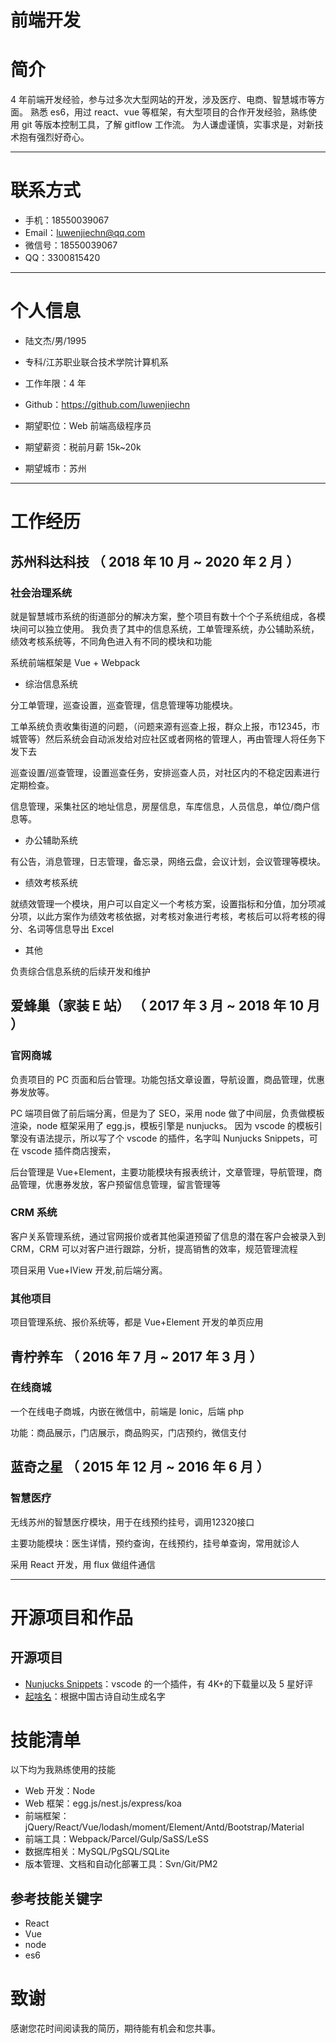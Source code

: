 # 前端开发

# 简介

4 年前端开发经验，参与过多次大型网站的开发，涉及医疗、电商、智慧城市等方面。
熟悉 es6，用过 react、vue 等框架，有大型项目的合作开发经验，熟练使用 git 等版本控制工具，了解 gitflow 工作流。
为人谦虚谨慎，实事求是，对新技术抱有强烈好奇心。

---

# 联系方式

- 手机：18550039067
- Email：luwenjiechn@qq.com
- 微信号：18550039067
- QQ：3300815420

---

# 个人信息

- 陆文杰/男/1995
- 专科/江苏职业联合技术学院计算机系
- 工作年限：4 年
- Github：https://github.com/luwenjiechn

- 期望职位：Web 前端高级程序员
- 期望薪资：税前月薪 15k~20k
- 期望城市：苏州

---

# 工作经历

## 苏州科达科技 （ 2018 年 10 月 ~ 2020 年 2 月 ）

### 社会治理系统

就是智慧城市系统的街道部分的解决方案，整个项目有数十个个子系统组成，各模块间可以独立使用。
我负责了其中的信息系统，工单管理系统，办公辅助系统，绩效考核系统等，不同角色进入有不同的模块和功能

系统前端框架是 Vue + Webpack

- 综治信息系统

分工单管理，巡查设置，巡查管理，信息管理等功能模块。

工单系统负责收集街道的问题，（问题来源有巡查上报，群众上报，市12345，市城管等）然后系统会自动派发给对应社区或者网格的管理人，再由管理人将任务下发下去

巡查设置/巡查管理，设置巡查任务，安排巡查人员，对社区内的不稳定因素进行定期检查。

信息管理，采集社区的地址信息，房屋信息，车库信息，人员信息，单位/商户信息等。

- 办公辅助系统

有公告，消息管理，日志管理，备忘录，网络云盘，会议计划，会议管理等模块。

- 绩效考核系统

就绩效管理一个模块，用户可以自定义一个考核方案，设置指标和分值，加分项减分项，以此方案作为绩效考核依据，对考核对象进行考核，考核后可以将考核的得分、名词等信息导出 Excel

- 其他

负责综合信息系统的后续开发和维护

## 爱蜂巢（家装 E 站） （ 2017 年 3 月 ~ 2018 年 10 月 ）

### 官网商城

负责项目的 PC 页面和后台管理。功能包括文章设置，导航设置，商品管理，优惠券发放等。

PC 端项目做了前后端分离，但是为了 SEO，采用 node 做了中间层，负责做模板渲染，node 框架采用了 egg.js，模板引擎是 nunjucks。
因为 vscode 的模板引擎没有语法提示，所以写了个 vscode 的插件，名字叫 Nunjucks Snippets，可在 vscode 插件商店搜索，

后台管理是 Vue+Element，主要功能模块有报表统计，文章管理，导航管理，商品管理，优惠券发放，客户预留信息管理，留言管理等

### CRM 系统

客户关系管理系统，通过官网报价或者其他渠道预留了信息的潜在客户会被录入到 CRM，CRM 可以对客户进行跟踪，分析，提高销售的效率，规范管理流程

项目采用 Vue+IView 开发,前后端分离。

### 其他项目

项目管理系统、报价系统等，都是 Vue+Element 开发的单页应用

## 青柠养车 （ 2016 年 7 月 ~ 2017 年 3 月 ）

### 在线商城

一个在线电子商城，内嵌在微信中，前端是 Ionic，后端 php

功能：商品展示，门店展示，商品购买，门店预约，微信支付

## 蓝奇之星 （ 2015 年 12 月 ~ 2016 年 6 月 ）

### 智慧医疗

无线苏州的智慧医疗模块，用于在线预约挂号，调用12320接口

主要功能模块：医生详情，预约查询，在线预约，挂号单查询，常用就诊人

采用 React 开发，用 flux 做组件通信

---

# 开源项目和作品

## 开源项目

- [Nunjucks Snippets](https://github.com/luwenjiechn/nunjucks-vscode-snippets)：vscode 的一个插件，有 4K+的下载量以及 5 星好评
- [起啥名](https://intro.ga/gen-names/#/)：根据中国古诗自动生成名字

# 技能清单

以下均为我熟练使用的技能

- Web 开发：Node
- Web 框架：egg.js/nest.js/express/koa
- 前端框架：jQuery/React/Vue/lodash/moment/Element/Antd/Bootstrap/Material
- 前端工具：Webpack/Parcel/Gulp/SaSS/LeSS
- 数据库相关：MySQL/PgSQL/SQLite
- 版本管理、文档和自动化部署工具：Svn/Git/PM2

## 参考技能关键字

- React
- Vue
- node
- es6

# 致谢

感谢您花时间阅读我的简历，期待能有机会和您共事。
